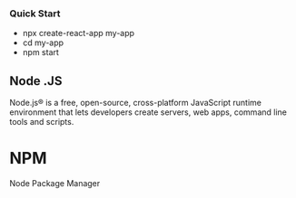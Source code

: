 ### Quick Start

- npx create-react-app my-app
- cd my-app
- npm start

## Node .JS

Node.js® is a free, open-source, cross-platform JavaScript runtime environment that lets developers create servers, web apps, command line tools and scripts.

# NPM

Node Package Manager
